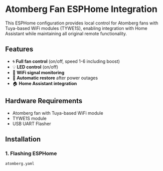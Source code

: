 # Atomberg Fan ESPHome Integration 



This ESPHome configuration provides local control for Atomberg fans with Tuya-based WiFi modules (TYWE1S), enabling integration with Home Assistant while maintaining all original remote functionality.

## Features

- 🌀 **Full fan control** (on/off, speed 1-6 including boost)
- 💡 **LED control** (on/off)
- 📶 **WiFi signal monitoring**
- 🔄 **Automatic restore** after power outages
- 🏠 **Home Assistant integration**


## Hardware Requirements

- Atomberg fan with Tuya-based WiFi module
- TYWE1S module
- USB UART Flasher

## Installation

### 1. Flashing ESPHome
```bash
atomberg.yaml
